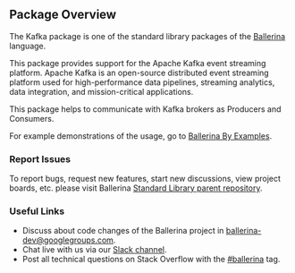 ## Package Overview

The Kafka package is one of the standard library packages of the <a target="_blank" href="https://ballerina.io /"> Ballerina</a> language.

This package provides support for the Apache Kafka event streaming platform. Apache Kafka is an open-source distributed event streaming platform used for high-performance data pipelines, streaming analytics, data integration, and mission-critical applications.  

This package helps to communicate with Kafka brokers as Producers and Consumers.

For example demonstrations of the usage, go to [Ballerina By Examples](https://ballerina.io/learn/by-example/).

### Report Issues

To report bugs, request new features, start new discussions, view project boards, etc. please visit Ballerina
[Standard Library parent repository](https://github.com/ballerina-platform/ballerina-standard-library).

### Useful Links

- Discuss about code changes of the Ballerina project in [ballerina-dev@googlegroups.com](mailto:ballerina-dev@googlegroups.com).
- Chat live with us via our [Slack channel](https://ballerina.io/community/slack/).
- Post all technical questions on Stack Overflow with the [#ballerina](https://stackoverflow.com/questions/tagged/ballerina) tag.
